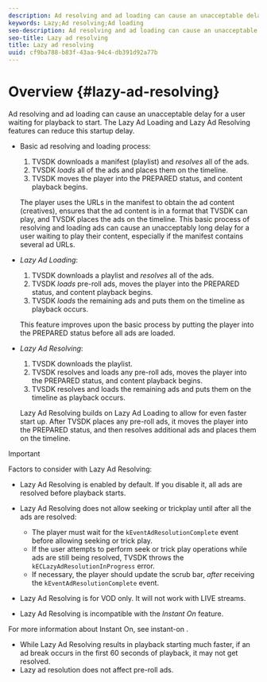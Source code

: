 ```yaml
---
description: Ad resolving and ad loading can cause an unacceptable delay for a user waiting for playback to start. The Lazy Ad Loading and Lazy Ad Resolving features can reduce this startup delay.
keywords: Lazy;Ad resolving;Ad loading
seo-description: Ad resolving and ad loading can cause an unacceptable delay for a user waiting for playback to start. The Lazy Ad Loading and Lazy Ad Resolving features can reduce this startup delay.
seo-title: Lazy ad resolving
title: Lazy ad resolving
uuid: cf9ba788-b83f-43aa-94c4-db391d92a77b
---
```


# Overview {#lazy-ad-resolving}

Ad resolving and ad loading can cause an unacceptable delay for a user waiting for playback to start. The Lazy Ad Loading and Lazy Ad Resolving features can reduce this startup delay.

* Basic ad resolving and loading process:

    1. TVSDK downloads a manifest (playlist) and *resolves* all of the ads.
    1. TVSDK *loads* all of the ads and places them on the timeline.
    1. TVSDK moves the player into the PREPARED status, and content playback begins.

  The player uses the URLs in the manifest to obtain the ad content (creatives), ensures that the ad content is in a format that TVSDK can play, and TVSDK places the ads on the timeline. This basic process of resolving and loading ads can cause an unacceptably long delay for a user waiting to play their content, especially if the manifest contains several ad URLs.

* *Lazy Ad Loading*:

    1. TVSDK downloads a playlist and *resolves* all of the ads.
    1. TVSDK *loads* pre-roll ads, moves the player into the PREPARED status, and content playback begins.
    1. TVSDK *loads* the remaining ads and puts them on the timeline as playback occurs.

  This feature improves upon the basic process by putting the player into the PREPARED status before all ads are loaded.

* *Lazy Ad Resolving*:

    1. TVSDK downloads the playlist.
    1. TVSDK resolves and loads any pre-roll ads, moves the player into the PREPARED status, and content playback begins.
    1. TVSDK resolves and loads the remaining ads and puts them on the timeline as playback occurs.

  Lazy Ad Resolving builds on Lazy Ad Loading to allow for even faster start up. After TVSDK places any pre-roll ads, it moves the player into the PREPARED status, and then resolves additional ads and places them on the timeline.

>[!IMPORTANT]
>
>Factors to consider with Lazy Ad Resolving:
>
>* Lazy Ad Resolving is enabled by default. If you disable it, all ads are resolved before playback starts. 
>* Lazy Ad Resolving does not allow seeking or trickplay until after all the ads are resolved:
>
>    * The player must wait for the `kEventAdResolutionComplete` event before allowing seeking or trick play.
>    * If the user attempts to perform seek or trick play operations while ads are still being resolved, TVSDK throws the `kECLazyAdResolutionInProgress` error.
>    * If necessary, the player should update the scrub bar, *after* receiving the `kEventAdResolutionComplete` event. 
>
>* Lazy Ad Resolving is for VOD only. It will not work with LIVE streams.
>* Lazy Ad Resolving is incompatible with the *Instant On* feature. 
>
>  For more information about Instant On, see  instant-on . 
>
>* While Lazy Ad Resolving results in playback starting much faster, if an ad break occurs in the first 60 seconds of playback, it may not get resolved.
>* Lazy ad resolution does not affect pre-roll ads.